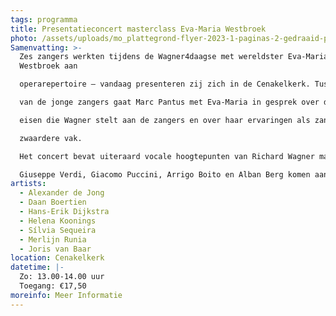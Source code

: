 ```yaml
---
tags: programma
title: Presentatieconcert masterclass Eva-Maria Westbroek
photo: /assets/uploads/mo_plattegrond-flyer-2023-1-paginas-2-gedraaid-pdf.jpg
Samenvatting: >-
  Zes zangers werkten tijdens de Wagner4daagse met wereldster Eva-Maria
  Westbroek aan

  operarepertoire – vandaag presenteren zij zich in de Cenakelkerk. Tussen de optredens

  van de jonge zangers gaat Marc Pantus met Eva-Maria in gesprek over de specifieke

  eisen die Wagner stelt aan de zangers en over haar ervaringen als zangeres in het

  zwaardere vak.

  Het concert bevat uiteraard vocale hoogtepunten van Richard Wagner maar ook

  Giuseppe Verdi, Giacomo Puccini, Arrigo Boito en Alban Berg komen aan bod.
artists:
  - Alexander de Jong
  - Daan Boertien
  - Hans-Erik Dijkstra
  - Helena Koonings
  - Sílvia Sequeira
  - Merlijn Runia
  - Joris van Baar
location: Cenakelkerk
datetime: |-
  Zo: 13.00-14.00 uur
  Toegang: €17,50
moreinfo: Meer Informatie
---
```


